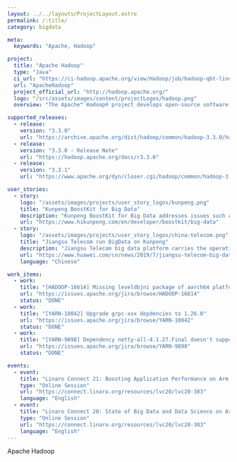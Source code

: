 ```yaml
---
layout: ../../layouts/ProjectLayout.astro
permalink: /:title/
category: bigdata

meta:
  keywords: "Apache, Hadoop"

project:
  title: "Apache Hadoop"
  type: "Java"
  ci_url: "https://ci-hadoop.apache.org/view/Hadoop/job/hadoop-qbt-linux-ARM-trunk/"
  url: "ApacheHadoop"
  project_official_url: "http://hadoop.apache.org/"
  logo: "/src/assets/images/content/projectLogos/hadoop.png"
  overview: "The Apache™ Hadoop® project develops open-source software for reliable, scalable, distributed computing. The Apache Hadoop software library is a framework that allows for the distributed processing of large data sets across clusters of computers using simple programming models. It is designed to scale up from single servers to thousands of machines, each offering local computation and storage. Rather than rely on hardware to deliver high-availability, the library itself is designed to detect and handle failures at the application layer, so delivering a highly-available service on top of a cluster of computers, each of which may be prone to failures."

supported_releases:
  - release:
    version: "3.3.0"
    url: "https://archive.apache.org/dist/hadoop/common/hadoop-3.3.0/hadoop-3.3.0-aarch64.tar.gz"
  - release:
    version: "3.3.0 - Release Note"
    url: "https://hadoop.apache.org/docs/r3.3.0"
  - release:
    version: "3.3.1"
    url: "https://www.apache.org/dyn/closer.cgi/hadoop/common/hadoop-3.3.1/hadoop-3.3.1-aarch64.tar.gz"

user_stories:
  - story:
    logo: "/assets/images/projects/user_story_logos/kunpeng.png"
    title: "Kunpeng BoostKit for Big Data"
    description: "Kunpeng BoostKit for Big Data addresses issues such as low query efficiency and difficult component performance tuning. It provides open source enablement and tuning guides for major big data components, basic acceleration software packages for smart I/O prefetch and Chinese cryptographic encryption and decryption, application acceleration software packages for machine learning and graph analysis algorithms, and open the openLooKeng cross-source and cross-domain query engine. This improves the big data analysis efficiency and maximizes the computing performance. "
    url: "https://www.hikunpeng.com/en/developer/boostkit/big-data"
  - story:
    logo: "/assets/images/projects/user_story_logos/china-telecom.png"
    title: "Jiangsu Telecom run BigData on Kunpeng"
    description: "Jiangsu Telecom big data platform carries the operation data, storage and analysis of all production systems of Jiangsu Telecom. It is one of the core business systems and has high requirements for computing performance, concurrent processing capacity and operation stability. After many scheme demonstrations and performance test evaluations, Jiangsu Telecom finally chose Huawei Taishan server based on Kunpeng(Aarch64) processor and open source Hadoop software to build a big data platform. After the platform was launched, it operated stably and significantly improved the business efficiency of Jiangsu Telecom."
    url: "https://www.huawei.com/cn/news/2019/7/jiangsu-telecom-big-data-kunpeng"
    language: "Chinese"

work_items:
  - work:
    title: "[HADOOP-16614] Missing leveldbjni package of aarch64 platform"
    url: "https://issues.apache.org/jira/browse/HADOOP-16614"
    status: "DONE"
  - work:
    title: "[YARN-10042] Upgrade grpc-xxx depdencies to 1.26.0"
    url: "https://issues.apache.org/jira/browse/YARN-10042"
    status: "DONE"
  - work:
    title: "[YARN-9898] Dependency netty-all-4.1.27.Final doesn't support ARM platform"
    url: "https://issues.apache.org/jira/browse/YARN-9898"
    status: "DONE"

events:
  - event:
    title: "Linaro Connect 21: Boosting Application Performance on Arm Data Centers"
    type: "Online Session"
    url: "https://connect.linaro.org/resources/lvc20/lvc20-303"
    language: "English"
  - event:
    title: "Linaro Connect 20: State of Big Data and Data Science on Arm"
    type: "Online Session"
    url: "https://connect.linaro.org/resources/lvc20/lvc20-303"
    language: "English"
---
```


<p>Apache Hadoop</p>
